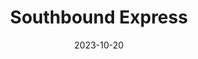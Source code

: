 ---
title: Southbound Express
fulltitle: Southbound Express

date: 2023-10-20

tags:
- 2023
characters:
- tzipora
categories:
- story
keywords:
- 2023

url: /stories/115/

toc: false

rgb: 180, 85, 52

image: /images/fullres/115.jpg
reddit:
print:
video:
caption: The Mustard 49 series is Tzipora's favourite train. They've mostly been replaced by the 51 series, so they're a rare find these days.
---